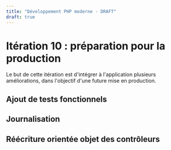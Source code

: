 ```yaml
---
title: "Développement PHP moderne - DRAFT"
draft: true
---
```


# Itération 10 : préparation pour la production

Le but de cette itération est d'intégrer à l'application plusieurs améliorations, dans l'objectif d'une future mise en production.

## Ajout de tests fonctionnels

## Journalisation

## Réécriture orientée objet des contrôleurs
